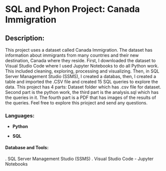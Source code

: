# SQL and Pyhon Project: Canada Immigration


## Description: 
This project uses a dataset called Canada Immigration. The dataset has information about immigrants from many countries and their new destination, Canada where they reside. First, I downloaded the dataset to Visual Studio Code where I used Jupyter Notebooks to do all Python work. This included cleaning, exploring, processing and visualizing. Then, in SQL Server Management Studio (SSMS), I created a databas, then, I created a table and imported the .CSV file and created 15 SQL queries to explore the data. This project has 4 parts: Dataset folder which has .csv file for dataset. Second part is the python work, the third part is the analysis.sql which has the queries in it. The fourth part is a PDF that has images of the results of the queries. Feel free to explore this prioject and send any questions.  
### Languages: 
 + **Python**
   
 + **SQL**
#### Database and Tools:
. SQL Server Management Studio (SSMS) 
. Visual Studio Code - Jupyter Notebooks 
